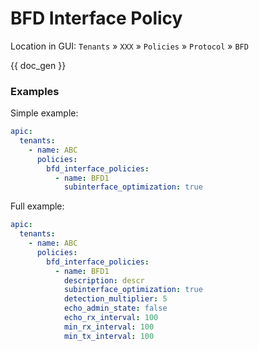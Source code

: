 # BFD Interface Policy

Location in GUI:
`Tenants` » `XXX` » `Policies` » `Protocol` » `BFD`


{{ doc_gen }}

### Examples

Simple example:

```yaml
apic:
  tenants:
    - name: ABC
      policies:
        bfd_interface_policies:
          - name: BFD1
            subinterface_optimization: true
```

Full example:

```yaml
apic:
  tenants:
    - name: ABC
      policies:
        bfd_interface_policies:
          - name: BFD1
            description: descr
            subinterface_optimization: true
            detection_multiplier: 5
            echo_admin_state: false
            echo_rx_interval: 100
            min_rx_interval: 100
            min_tx_interval: 100
```
